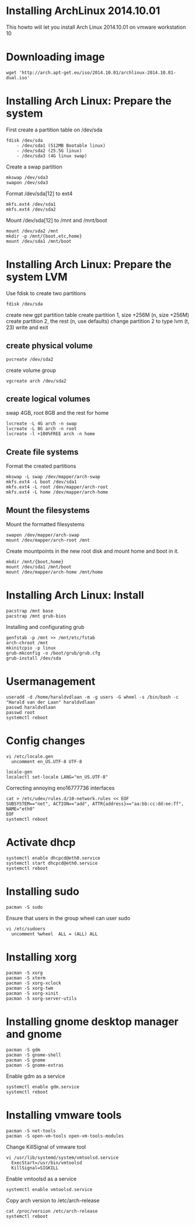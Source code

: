 Installing ArchLinux 2014.10.01
===============================
This howto will let you install Arch Linux 2014.10.01 on vmware workstation 10

Downloading image
=================
```
wget 'http://arch.apt-get.eu/iso/2014.10.01/archlinux-2014.10.01-dual.iso'
```
Installing Arch Linux: Prepare the system
=========================================
First create a partition table on /dev/sda
```
fdisk /dev/sda
	- /dev/sda1 (512MB Bootable linux)
	- /dev/sda2 (25.5G linux)
	- /dev/sda3 (4G linux swap)
```
Create a swap partition
```
mkswap /dev/sda3
swapon /dev/sda3
```
Format /dev/sda[12] to ext4
```
mkfs.ext4 /dev/sda1
mkfs.ext4 /dev/sda2
```
Mount /dev/sda[12] to /mnt and /mnt/boot
```
mount /dev/sda2 /mnt
mkdir -p /mnt/{boot,etc,home}
mount /dev/sda1 /mnt/boot
```
Installing Arch Linux: Prepare the system LVM
=============================================

Use fdisk to create two partitions
```
fdisk /dev/sda
```
create new gpt partition table
create partition 1, size +256M (n, size +256M)
create partition 2, the rest (n, use defaults)
change partition 2 to type lvm (t, 23)
write and exit

create physical volume
----------------------
```
pvcreate /dev/sda2
```

create volume group
```
vgcreate arch /dev/sda2
```

create logical volumes
----------------------
swap 4GB, root 8GB and the rest for home
```
lvcreate -L 4G arch -n swap
lvcreate -L 8G arch -n root
lvcreate -l +100%FREE arch -n home
```

Create file systems
-------------------
Format the created partitions
```
mkswap -L swap /dev/mapper/arch-swap
mkfs.ext4 -L boot /dev/sda1
mkfs.ext4 -L root /dev/mapper/arch-root
mkfs.ext4 -L home /dev/mapper/arch-home
```

Mount the filesystems
---------------------
Mount the formatted filesystems
```
swapon /dev/mapper/arch-swap
mount /dev/mapper/arch-root /mnt
```
Create mountpoints in the new root disk and mount home and boot in it.
```
mkdir /mnt/{boot,home}
mount /dev/sda1 /mnt/boot
mount /dev/mapper/arch-home /mnt/home
```
Installing Arch Linux: Install
==============================
```
pacstrap /mnt base
pacstrap /mnt grub-bios
```
Installing and configurating grub
```
genfstab -p /mnt >> /mnt/etc/fstab
arch-chroot /mnt
mkinitcpio -p linux
grub-mkconfig -o /boot/grub/grub.cfg
grub-install /dev/sda
```
Usermanagement
==============
```
useradd -d /home/haraldvdlaan -m -g users -G wheel -s /bin/bash -c "Harald van der Laan" haraldvdlaan
passwd haraldvdlaan
passwd root
systemctl reboot
```
Config changes
==============
```
vi /etc/locale.gen
  uncomment en_US.UTF-8 UTF-8
```
```
locale-gen
localectl set-locale LANG="en_US.UTF-8"
```
Correcting annoying eno16777736 interfaces
```
cat > /etc/udev/rules.d/10-network.rules << EOF
SUBSYSTEM=="net", ACTION=="add", ATTR{address}=="aa:bb:cc:dd:ee:ff", NAME="eth0"
EOF
systemctl reboot
```
Activate dhcp
=============
```
systemctl enable dhcpcd@eth0.service
systemctl start dhcpcd@eth0.service
systemctl reboot
```
Installing sudo
===============
```
pacman -S sudo
```
Ensure that users in the group wheel can user sudo
```
vi /etc/sudoers
  uncomment %wheel	ALL = (ALL) ALL
```
Installing xorg
===============
```
pacman -S xorg
pacman -S xterm
pacman -S xorg-xclock
pacman -S xorg-twm
pacman -S xorg-xinit
pacman -S xorg-server-utils
```
Installing gnome desktop manager and gnome
==========================================
```
pacman -S gdm
pacman -S gnome-shell
pacman -S gnome
pacman -S gnome-extras
```
Enable gdm as a service
```
systemctl enable gdm.service
systemctl reboot
```
Installing vmware tools
=======================
```
pacman -S net-tools
pacman -S open-vm-tools open-vm-tools-modules
```
Change KillSignal of vmware tool
```
vi /usr/lib/systemd/system/vmtoolsd.service
  ExecStart=/usr/bin/vmtoolsd
  KillSignal=SIGKILL
```
Enable vmtoolsd as a service
```
systemctl enable vmtoolsd.service
```
Copy arch version to /etc/arch-release
```
cat /proc/version /etc/arch-release
systemctl reboot
```

